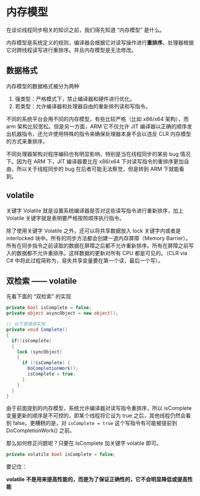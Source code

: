 # 内存模型

在谈论线程同步相关的知识之前，我们得先知道 “内存模型” 是什么。

内存模型是系统定义的规则，编译器会根据它对读写操作进行**重排序**。处理器根据它对跨线程读写进行重排序。并且内存模型是无法修改。

## 数据格式

内存模型的数据格式被分为两种

1. 强类型：严格模式下，禁止编译器和硬件进行优化。
2. 若类型：允许编译器和处理器自由的重新排列读和写指令。

不同的系统平台会用不同的内存模型，有些比较严格（比如 x86/x64 架构），而 arm 架构比较宽松。但是另一方面，ARM 它不仅允许 JIT 编译器以正确的顺序发出机器指令，还允许使用特殊的指令来确保处理器本身不会以违反 CLR 内存模型的方式来重排序。

不同处理器架构对程序编码也有明显影响，特别是当在线程同步的某些 bug 情况下。因为在 ARM 下，JIT 编译器要比在 x86/x64 下对读写指令的重排序更加自由，所以关于线程同步的 bug 在后者可能无法察觉，但是转到 ARM 下就能看到。

## volatile

关键字 Volatile 就是设置系统编译器是否对这些读写指令进行重新排序，加上 Volatile 关键字就是表明要严格按照顺序执行指令。

除了使用关键字 Volatile 之外，还可以将共享数据放入 lock 关键字内或者是 interlocked 块中。所有的同步方法都会创建一道内存屏障（Memory Barrier）。所有在同步指令之前读取的数据在屏障之后都不允许重新排序。所有在屏障之前写入的数据都不允许重排序。这样数据的更新对所有 CPU 都是可见的。（CLR via C# 中将此过程简称为，易失共享变量要在第一个读，最后一个写）。

## 双检索 —— volatile

先看下面的 “双检索” 的实现

```c#
private bool isComplete = false;
private object asyncObject = new object();

// 以下是错误实现
private void Complete()
{
  if(!isComplete)
  {
    lock (syncObject)
    {
      if (!isComplete) {
        DoCompletionWork();
        isComplete = true;
      }
    }
  }
}
```

由于前面提到的内存模型，系统允许编译器对读写指令重排序，所以 isComplete 变量更新的顺序是不可控的，即某个线程将它设为 true 之后，其他线程仍然会看到 false。更糟糕的是，对 `isComplete = true` 这个写指令有可能被提前到 DoCompletionWork() 之前。

那么如何修正问题呢？只要在 IsComplete 加关键字 volatile 即可。

```c#
private volatile bool isComplete = false;
```

要记住：

**volatile 不是用来提高性能的，而是为了保证正确性的，它不会明显降低或提高性能**